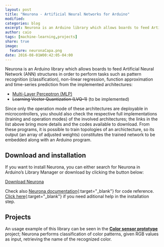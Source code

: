 ```yaml
---
layout: post
title: "Neurona - Artificial Neural Networks for Arduino"
modified:
categories: blog
excerpt: Neurona is an Arduino library which allows boards to feed Artificial Neural Network (ANN) structures in order to perform tasks such as pattern recognition (classification), function approximation and time-series predictions.
author: caio
tags: [machine-learning,projects]
share: true
image:
  feature: neuronaCapa.png
date: 2016-08-01W00:42:05-04:00
---
```

Neurona is an Arduino library which allows boards to feed Artificial Neural Network (ANN) structures in order to perform tasks such as pattern recognition (classification), non-linear regression, function approximation and time-series prediction from the implemented architectures:

* [Multi-Layer Perceptron (MLP)][MLPTraining]
* ~~Learning Vector Quantization (LVQ-1)~~ (to be implemented)

Since only the operation mode of these architectures are deployable in microcontrollers, you should also check the respective full implementations (training and operation modes) of the involved architectures; the links in the list above bring more details and the codes available to download. From these programs, it is possible to train topologies of an archictecture, so its output (an array of adjusted weights) constitutes the trained network to be embedded along with an Arduino program.

## Download and installation

If you want to install Neurona, you can either search for Neurona in Arduino’s Library Manager or download by clicking the button below:

<div markdown="0"><a target="_blank" href="http://www.github.com/MorettiCB/Neurona" class="btn">Download Neurona</a></div>

Check also [Neurona documentation][NeuronaDocs]{:target="_blank"} for code reference. [Click here][ArduinoInstallHelp]{:target="_blank"} if you need aditional help in the installation step.

## Projects

An usage example of this library can be seen in the **[<u>Color sensor prototype</u>][ColorSensorProj]** project; Neurona performs classification of color patterns, given RGB values as input, retrieving the name of the recognized color.

[MLPTraining]: /blog/multilayer-perceptron-implementation-in-c/
[NeuronaDocs]: /Neurona
[ArduinoInstallHelp]: http://www.arduino.cc/en/guide/libraries
[ColorSensorProj]: /blog/color-sensor-prototype-using-neural-networks/
